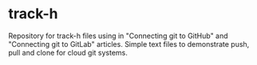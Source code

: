 # track-h
Repository for track-h files using in "Connecting git to GitHub" and "Connecting git to GitLab" articles.
Simple text files to demonstrate push, pull and clone for cloud git systems.
